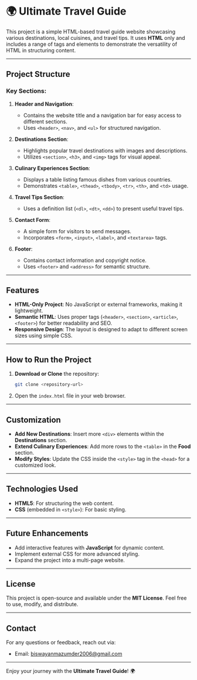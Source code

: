 # 🌍 **Ultimate Travel Guide**

This project is a simple HTML-based travel guide website showcasing various destinations, local cuisines, and travel tips. It uses **HTML** only and includes a range of tags and elements to demonstrate the versatility of HTML in structuring content.

---

## **Project Structure**

### **Key Sections:**
1. **Header and Navigation**:
   - Contains the website title and a navigation bar for easy access to different sections.
   - Uses `<header>`, `<nav>`, and `<ul>` for structured navigation.

2. **Destinations Section**:
   - Highlights popular travel destinations with images and descriptions.
   - Utilizes `<section>`, `<h3>`, and `<img>` tags for visual appeal.

3. **Culinary Experiences Section**:
   - Displays a table listing famous dishes from various countries.
   - Demonstrates `<table>`, `<thead>`, `<tbody>`, `<tr>`, `<th>`, and `<td>` usage.

4. **Travel Tips Section**:
   - Uses a definition list (`<dl>`, `<dt>`, `<dd>`) to present useful travel tips.

5. **Contact Form**:
   - A simple form for visitors to send messages.
   - Incorporates `<form>`, `<input>`, `<label>`, and `<textarea>` tags.

6. **Footer**:
   - Contains contact information and copyright notice.
   - Uses `<footer>` and `<address>` for semantic structure.

---

## **Features**

- **HTML-Only Project**: No JavaScript or external frameworks, making it lightweight.
- **Semantic HTML**: Uses proper tags (`<header>`, `<section>`, `<article>`, `<footer>`) for better readability and SEO.
- **Responsive Design**: The layout is designed to adapt to different screen sizes using simple CSS.

---

## **How to Run the Project**

1. **Download or Clone** the repository:
   ```bash
   git clone <repository-url>
   ```
2. Open the `index.html` file in your web browser.

---

## **Customization**

- **Add New Destinations**: Insert more `<div>` elements within the **Destinations** section.
- **Extend Culinary Experiences**: Add more rows to the `<table>` in the **Food** section.
- **Modify Styles**: Update the CSS inside the `<style>` tag in the `<head>` for a customized look.

---

## **Technologies Used**

- **HTML5**: For structuring the web content.
- **CSS** (embedded in `<style>`): For basic styling.

---

## **Future Enhancements**

- Add interactive features with **JavaScript** for dynamic content.
- Implement external CSS for more advanced styling.
- Expand the project into a multi-page website.

---

## **License**

This project is open-source and available under the **MIT License**. Feel free to use, modify, and distribute.

---

## **Contact**

For any questions or feedback, reach out via:
- Email: [biswayanmazumder2006@gmail.com](mailto:biswayanmazumder2006@gmail.com)

---

Enjoy your journey with the **Ultimate Travel Guide**! 🌍

